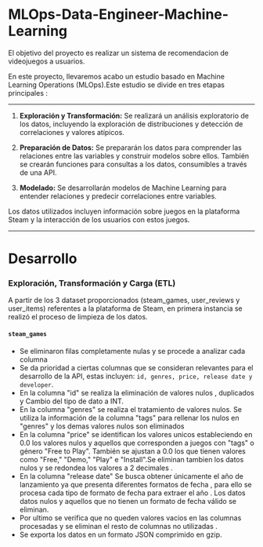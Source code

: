 # MLOps-Data-Engineer-Machine-Learning
El objetivo del proyecto es realizar un sistema de recomendacion de videojuegos a usuarios.

En este proyecto, llevaremos acabo un estudio basado en Machine Learning Operations (MLOps).Este estudio se divide en tres etapas principales : 

---

1. **Exploración y Transformación:** Se realizará un análisis exploratorio de los datos, incluyendo la exploración de distribuciones y detección de correlaciones y valores atípicos.

2. **Preparación de Datos:** Se prepararán los datos para comprender las relaciones entre las variables y construir modelos sobre ellos. También se crearán funciones para consultas a los datos, consumibles a través de una API.

3. **Modelado:** Se desarrollarán modelos de Machine Learning para entender relaciones y predecir correlaciones entre variables.

Los datos utilizados incluyen información sobre juegos en la plataforma Steam y la interacción de los usuarios con estos juegos.

---

# Desarrollo

### Exploración, Transformación y Carga (ETL)

A partir de los 3 dataset proporcionados (steam_games, user_reviews y user_items) referentes a la plataforma de Steam, en primera instancia se realizó el proceso de limpieza de los datos.

#### `steam_games`

- Se eliminaron filas completamente nulas y se procede a analizar cada columna  
- Se da prioridad a ciertas columnas que se consideran relevantes para el desarrollo de la API, estas incluyen: `id, genres, price, release date y developer`.
- En la columna "id" se realiza la eliminación de valores nulos , duplicados y Cambio del tipo de dato a INT.
- En la columna "genres" se realiza el tratamiento de valores nulos. Se utiliza la información de la columna "tags" para rellenar los nulos en "genres" y los demas valores nulos son eliminados 
- En la columna "price" se identifican los valores unicos estableciendo en 0.0 los valores nulos y aquellos que corresponden a juegos con "tags" o género "Free to Play". También se ajustan a 0.0 los que tienen 
  valores como "Free," "Demo," "Play" e "Install".Se eliminan tambien los datos nulos y se redondea los valores a 2 decimales . 
- En la columna "release date" Se busca obtener únicamente el año de lanzamiento ya que presenta diferentes formatos de fecha , para ello se procesa cada tipo de formato de fecha para extraer el año .
  Los datos datos nulos y aquellos que no tienen un formato de fecha válido se eliminan.
- Por ultimo se verifica que no queden valores vacios en las columnas procesadas y se eliminan el resto de columnas no utilizadas .
- Se exporta los datos en un formato JSON comprimido en gzip.

